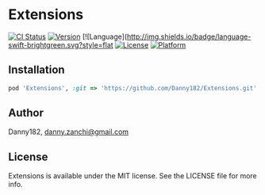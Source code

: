 # Extensions

[![CI Status](http://img.shields.io/travis/Danny182/Extensions.svg?style=flat)](https://travis-ci.org/Danny182/Extensions)
[![Version](https://img.shields.io/cocoapods/v/Extensions.svg?style=flat)](http://cocoapods.org/pods/Extensions)
[![Language](http://img.shields.io/badge/language-swift-brightgreen.svg?style=flat
[![License](https://img.shields.io/cocoapods/l/Extensions.svg?style=flat)](http://cocoapods.org/pods/Extensions)
[![Platform](https://img.shields.io/cocoapods/p/Extensions.svg?style=flat)](http://cocoapods.org/pods/Extensions)

## Installation

```ruby
pod 'Extensions', :git => 'https://github.com/Danny182/Extensions.git'
```

## Author

Danny182, danny.zanchi@gmail.com

## License

Extensions is available under the MIT license. See the LICENSE file for more info.
